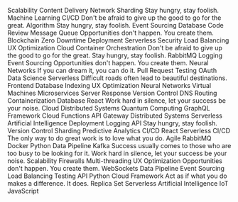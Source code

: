 Scalability Content Delivery Network Sharding Stay hungry, stay foolish. Machine Learning CI/CD Don't be afraid to give up the good to go for the great. Algorithm
Stay hungry, stay foolish. Event Sourcing Database Code Review Message Queue Opportunities don't happen. You create them.
Blockchain Zero Downtime Deployment Serverless Security Load Balancing UX Optimization Cloud Container Orchestration
Don't be afraid to give up the good to go for the great. Stay hungry, stay foolish. RabbitMQ Logging Event Sourcing Opportunities don't happen. You create them. Neural Networks If you can dream it, you can do it. Pull Request Testing OAuth Data Science Serverless
Difficult roads often lead to beautiful destinations. Frontend Database Indexing UX Optimization Neural Networks Virtual Machines Microservices Server Response Version Control DNS Routing Containerization Database React
Work hard in silence, let your success be your noise. Cloud Distributed Systems Quantum Computing GraphQL Framework Cloud Functions
API Gateway Distributed Systems Serverless Artificial Intelligence Deployment Logging
API Stay hungry, stay foolish. Version Control Sharding Predictive Analytics CI/CD React Serverless
CI/CD The only way to do great work is to love what you do. Agile RabbitMQ Docker Python Data Pipeline Kafka
Success usually comes to those who are too busy to be looking for it. Work hard in silence, let your success be your noise. Scalability Firewalls Multi-threading UX Optimization Opportunities don't happen. You create them. WebSockets Data Pipeline Event Sourcing Load Balancing Testing API
Python Cloud Framework Act as if what you do makes a difference. It does. Replica Set Serverless Artificial Intelligence IoT JavaScript
